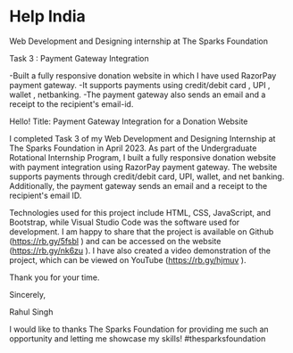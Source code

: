# Help India

Web Development and Designing internship at The Sparks Foundation

Task 3 : Payment Gateway Integration

-Built a fully responsive donation website in which I have used RazorPay payment gateway.
-It supports payments using credit/debit card , UPI , wallet , netbanking. 
-The payment gateway also sends an email and a receipt to the recipient's email-id.

Hello!
Title: Payment Gateway Integration for a Donation Website

I completed Task 3 of my Web Development and Designing Internship at The Sparks Foundation in April 2023. As part of the Undergraduate Rotational Internship Program, I built a fully responsive donation website with payment integration using RazorPay payment gateway. The website supports payments through credit/debit card, UPI, wallet, and net banking. Additionally, the payment gateway sends an email and a receipt to the recipient's email ID.

Technologies used for this project include HTML, CSS, JavaScript, and Bootstrap, while Visual Studio Code was the software used for development. I am happy to share that the project is available on Github (https://rb.gy/5fsbl
) and can be accessed on the website (https://rb.gy/nk6zu
). I have also created a video demonstration of the project, which can be viewed on YouTube (https://rb.gy/hjmuv
).

Thank you for your time.

Sincerely,

Rahul Singh

I would like to thanks The Sparks Foundation for providing me such an opportunity and letting me showcase my skills! #thesparksfoundation

